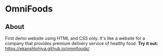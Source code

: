 # OmniFoods
## About
First demo website using HTML and CSS only.
It's like a website for a company that provides premium delivery service of healthy food.
**Try it out:** https://ekanshlohiya.github.io/omnifoods/ 
